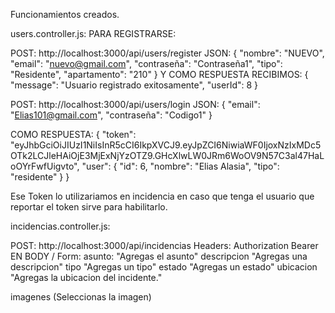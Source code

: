 Funcionamientos creados. 

users.controller.js: 
PARA REGISTRARSE:

POST: http://localhost:3000/api/users/register 
JSON: {
  "nombre": "NUEVO",
  "email": "nuevo@gmail.com",
  "contraseña": "Contraseña1",
  "tipo": "Residente",
  "apartamento": "210"
} 
Y COMO RESPUESTA RECIBIMOS: 
{
  "message": "Usuario registrado exitosamente",
  "userId": 8
}


POST: http://localhost:3000/api/users/login 
JSON: {
  "email": "Elias101@gmail.com",
  "contraseña": "Codigo1"
}

COMO RESPUESTA: 
{
  "token": "eyJhbGciOiJIUzI1NiIsInR5cCI6IkpXVCJ9.eyJpZCI6NiwiaWF0IjoxNzIxMDc5OTk2LCJleHAiOjE3MjExNjYzOTZ9.GHcXlwLW0JRm6WoOV9N57C3al47HaLoOYrFwfUigvto",
  "user": {
    "id": 6,
    "nombre": "Elias Alasia",
    "tipo": "residente"
  }
}

Ese Token lo utilizariamos en incidencia en caso que tenga el usuario que reportar el token sirve para habilitarlo. 

incidencias.controller.js: 

POST: http://localhost:3000/api/incidencias
Headers: 
Authorization  Bearer <Agregas el Token>
EN BODY / Form: 
asunto: "Agregas el asunto"
descripcion "Agregas una descripcion"
tipo "Agregas un tipo"
estado "Agregas un estado"
ubicacion  "Agregas la ubicacion del incidente."

imagenes (Seleccionas la imagen)



